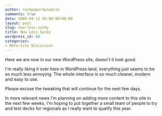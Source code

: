 ```yaml
---
author: rockpaperdynamite
comments: true
date: 2006-04-12 03:00:08+00:00
layout: post
slug: now-less-sucky
title: Now Less Sucky
wordpress_id: 68
categories:
- Meta-Site Discussion
---
```


Here we are now in our new WordPress site, doesn't it look good.

I'm really liking it over here in WordPress land, everything just seams to be so much less annoying.  The whole interface is so much cleaner, modern and easy to use.

Please excuse the tweaking that will continue for the next few days.

In more relevant news I'm planning on adding more content to this site in the next few weeks. I'm hoping to put together a small team of people to try and test decks for regionals as I really want to qualify this year.
